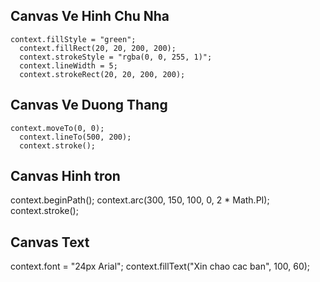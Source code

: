 ## Canvas Ve Hinh Chu Nha

    context.fillStyle = "green";
      context.fillRect(20, 20, 200, 200);
      context.strokeStyle = "rgba(0, 0, 255, 1)";
      context.lineWidth = 5;
      context.strokeRect(20, 20, 200, 200);

## Canvas Ve Duong Thang

    context.moveTo(0, 0);
      context.lineTo(500, 200);
      context.stroke();

## Canvas Hinh tron

context.beginPath();
context.arc(300, 150, 100, 0, 2 \* Math.PI);
context.stroke();

## Canvas Text

context.font = "24px Arial";
context.fillText("Xin chao cac ban", 100, 60);
